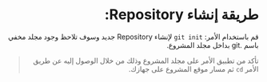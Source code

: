 <div dir="rtl">

# طريقة إنشاء Repository:
قم باستخدام الأمر: `git init` لإنشاء Repository جديد وسوف تلاحظ وجود مجلد مخفي باسم .git بداخل مجلد المشروع.

> تأكد من تطبيق الأمر على مجلد المشروع وذلك من خلال الوصول إليه عن طريق الأمر `cd` ثم مسار موقع المشروع على جهازك.

</div>